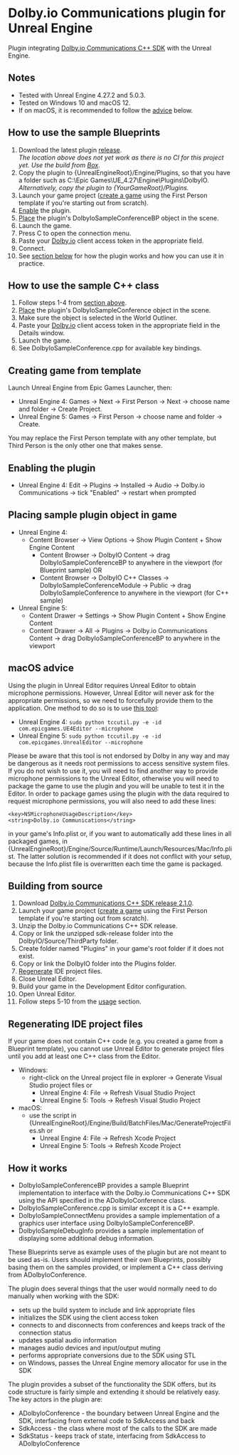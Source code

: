 # Dolby.io Communications plugin for Unreal Engine
Plugin integrating [Dolby.io Communications C++ SDK](https://github.com/DolbyIO/comms-sdk-cpp) with the Unreal Engine.

## Notes
- Tested with Unreal Engine 4.27.2 and 5.0.3.
- Tested on Windows 10 and macOS 12.
- If on macOS, it is recommended to follow the [advice](#macos) below.

## <a name="usage"></a> How to use the sample Blueprints
1. Download the latest plugin [release](https://github.com/DolbyIO/comms-sdk-unreal/releases).  
*The location above does not yet work as there is no CI for this project yet. Use the build from [Box](https://dolby.box.com/s/dp6seu7ezine09my1tgmlc21k4w7pmmc)*.
2. Copy the plugin to {UnrealEngineRoot}/Engine/Plugins, so that you have a folder such as C:\Epic Games\UE_4.27\Engine\Plugins\DolbyIO.  
*Alternatively, copy the plugin to {YourGameRoot}/Plugins.*
3. Launch your game project ([create a game](#create) using the First Person template if you're starting out from scratch).
4. [Enable](#enable) the plugin.
5. [Place](#place) the plugin's DolbyIoSampleConferenceBP object in the scene.
6. Launch the game.
7. Press C to open the connection menu.
8. Paste your [Dolby.io](https://dolby.io) client access token in the appropriate field.
9. Connect.
10. See [section below](#how) for how the plugin works and how you can use it in practice.

## <a name="usage"></a> How to use the sample C++ class
1. Follow steps 1-4 from [section above](#usage).
2. [Place](#place) the plugin's DolbyIoSampleConference object in the scene.
3. Make sure the object is selected in the World Outliner.
4. Paste your [Dolby.io](https://dolby.io) client access token in the appropriate field in the Details window.
5. Launch the game.
6. See DolbyIoSampleConference.cpp for available key bindings.

## <a name="create"></a> Creating game from template
Launch Unreal Engine from Epic Games Launcher, then:
- Unreal Engine 4: Games → Next → First Person → Next → choose name and folder → Create Project.
- Unreal Engine 5: Games → First Person → choose name and folder → Create.

You may replace the First Person template with any other template, but Third Person is the only other one that makes sense.

## <a name="enable"></a> Enabling the plugin
- Unreal Engine 4: Edit → Plugins → Installed → Audio → Dolby.io Communications → tick "Enabled" → restart when prompted

## <a name="place"></a> Placing sample plugin object in game
- Unreal Engine 4:
    - Content Browser → View Options → Show Plugin Content + Show Engine Content
        - Content Browser → DolbyIO Content → drag DolbyIoSampleConferenceBP to anywhere in the viewport (for Blueprint sample) OR
        - Content Browser → DolbyIO C++ Classes → DolbyIoSampleConferenceModule → Public → drag DolbyIoSampleConference to anywhere in the viewport (for C++ sample)
- Unreal Engine 5:
    - Content Drawer → Settings → Show Plugin Content + Show Engine Content
    - Content Drawer → All → Plugins → Dolby.io Communications Content → drag DolbyIoSampleConferenceBP to anywhere in the viewport

## <a name="macos"></a> macOS advice
Using the plugin in Unreal Editor requires Unreal Editor to obtain microphone permissions. However, Unreal Editor will never ask for the appropriate permissions, so we need to forcefully provide them to the application. One method to do so is to use [this tool](https://github.com/DocSystem/tccutil):  
- Unreal Engine 4: `sudo python tccutil.py -e -id com.epicgames.UE4Editor --microphone`  
- Unreal Engine 5: `sudo python tccutil.py -e -id com.epicgames.UnrealEditor --microphone`

Please be aware that this tool is not endorsed by Dolby in any way and may be dangerous as it needs root permissions to access sensitive system files. If you do not wish to use it, you will need to find another way to provide microphone permissions to the Unreal Editor, otherwise you will need to package the game to use the plugin and you will be unable to test it in the Editor. In order to package games using the plugin with the data required to request microphone permissions, you will also need to add these lines:
```
<key>NSMicrophoneUsageDescription</key>
<string>Dolby.io Communications</string>
```
in your game's Info.plist or, if you want to automatically add these lines in all packaged games, in {UnrealEngineRoot}/Engine/Source/Runtime/Launch/Resources/Mac/Info.plist. The latter solution is recommended if it does not conflict with your setup, because the Info.plist file is overwritten each time the game is packaged.

## Building from source
1. Download [Dolby.io Communications C++ SDK release 2.1.0](https://github.com/DolbyIO/comms-sdk-cpp/releases/tag/2.1.0).
2. Launch your game project ([create a game](#create) using the First Person template if you're starting out from scratch).
3. Unzip the Dolby.io Communications C++ SDK release.
4. Copy or link the unzipped sdk-release folder into the DolbyIO/Source/ThirdParty folder.
5. Create folder named "Plugins" in your game's root folder if it does not exist.
6. Copy or link the DolbyIO folder into the Plugins folder.
7. [Regenerate](#regenerate) IDE project files.
7. Close Unreal Editor.
8. Build your game in the Development Editor configuration.
9. Open Unreal Editor.
10. Follow steps 5-10 from the [usage](#usage) section.

## <a name="regenerate"></a> Regenerating IDE project files
If your game does not contain C++ code (e.g. you created a game from a Blueprint template), you cannot use Unreal Editor to generate project files until you add at least one C++ class from the Editor.
- Windows: 
    - right-click on the Unreal project file in explorer → Generate Visual Studio project files or
        - Unreal Engine 4: File → Refresh Visual Studio Project
        - Unreal Engine 5: Tools → Refresh Visual Studio Project
- macOS:
    - use the script in {UnrealEngineRoot}/Engine/Build/BatchFiles/Mac/GenerateProjectFiles.sh or
        - Unreal Engine 4: File → Refresh Xcode Project
        - Unreal Engine 5: Tools → Refresh Xcode Project

## <a name="how"></a>How it works
- DolbyIoSampleConferenceBP provides a sample Blueprint implementation to interface with the Dolby.io Communications C++ SDK using the API specified in the ADolbyIoConference class.
- DolbyIoSampleConference.cpp is similar except it is a C++ example.
- DolbyIoSampleConnectMenu provides a sample implementation of a graphics user interface using DolbyIoSampleConferenceBP.
- DolbyIoSampleDebugInfo provides a sample implementation of displaying some additional debug information.

These Blueprints serve as example uses of the plugin but are not meant to be used as-is. Users should implement their own Blueprints, possibly basing them on the samples provided, or implement a C++ class deriving from ADolbyIoConference.

The plugin does several things that the user would normally need to do manually when working with the SDK:
- sets up the build system to include and link appropriate files
- initializes the SDK using the client access token
- connects to and disconnects from conferences and keeps track of the connection status
- updates spatial audio information
- manages audio devices and input/output muting
- performs appropriate conversions due to the SDK using STL
- on Windows, passes the Unreal Engine memory allocator for use in the SDK

The plugin provides a subset of the functionality the SDK offers, but its code structure is fairly simple and extending it should be relatively easy. The key actors in the plugin are:
- ADolbyIoConference - the boundary between Unreal Engine and the SDK, interfacing from external code to SdkAccess and back
- SdkAccess - the class where most of the calls to the SDK are made
- SdkStatus - keeps track of state, interfacing from SdkAccess to ADolbyIoConference
